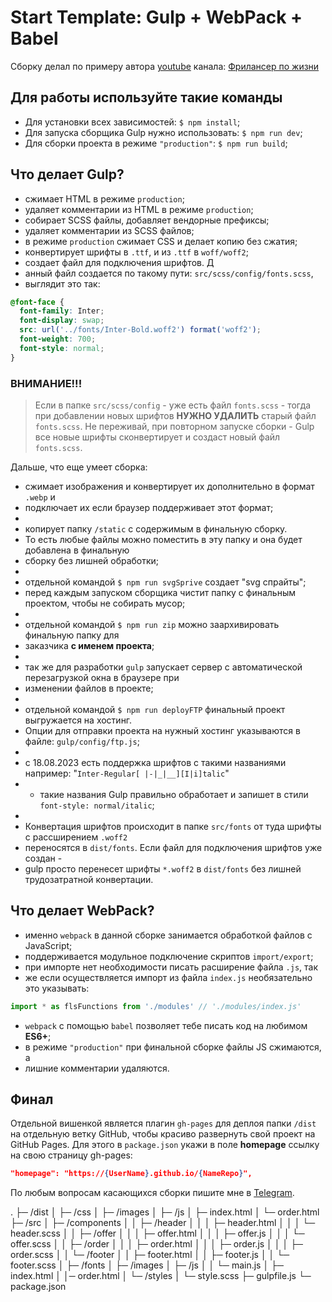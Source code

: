 # Start Template: Gulp + WebPack + Babel

Сборку делал по примеру автора [youtube](https://www.youtube.com/watch?v=jU88mLuLWlk) 
канала: [Фрилансер по жизни](https://www.youtube.com/c/FreelancerLifeStyle)

## Для работы используйте такие команды

- Для установки всех зависимостей: `$ npm install`;
- Для запуска сборщика Gulp нужно использовать: `$ npm run dev`;
- Для сборки проекта в режиме `"production"`: `$ npm run build`;

## Что делает Gulp?

- сжимает HTML в режиме `production`;
- удаляет комментарии из HTML в режиме `production`;
- собирает SCSS файлы, добавляет вендорные префиксы;
- удаляет комментарии из SCSS файлов;
- в режиме `production` сжимает CSS и делает копию без сжатия;
- конвертирует шрифты в `.ttf`, и из `.ttf` в `woff/woff2`;
- создает файл для подключения шрифтов. Д
- анный файл создается по такому пути: `src/scss/config/fonts.scss`, 
- выглядит это так:

```scss
@font-face {
  font-family: Inter;
  font-display: swap;
  src: url('../fonts/Inter-Bold.woff2') format('woff2');
  font-weight: 700;
  font-style: normal;
}
```

### ВНИМАНИЕ!!!

> Если в папке `src/scss/config` - уже есть файл `fonts.scss` - тогда при добавлении новых шрифтов **НУЖНО УДАЛИТЬ** старый файл `fonts.scss`. Не переживай, при повторном запуске сборки - Gulp все новые шрифты сконвертирует и создаст новый файл `fonts.scss`.

Дальше, что еще умеет сборка:

- сжимает изображения и конвертирует их дополнительно в формат `.webp` и 
- подключает их если браузер поддерживает этот формат;
- 
- копирует папку `/static` с содержимым в финальную сборку. 
- То есть любые файлы можно поместить в эту папку и она будет добавлена в финальную 
- сборку без лишней обработки;
- 
- отдельной командой `$ npm run svgSprive` cоздает "svg cпрайты";
- перед каждым запуском сборщика чистит папку с финальным проектом, чтобы не собирать мусор;
- 
- отдельной командой `$ npm run zip` можно заархивировать финальную папку для 
- заказчика **с именем проекта**;
- 
- так же для разработки `gulp` запускает сервер с автоматической перезагрузкой окна в браузере при
- изменении файлов в проекте;
- 
- отдельной командой `$ npm run deployFTP` финальный проект выгружается на хостинг. 
- Опции для отправки проекта на нужный хостинг указываются в файле: `gulp/config/ftp.js`;
- 
- с 18.08.2023 есть поддержка шрифтов с такими названиями например: "`Inter-Regular[ |-|_|__][I|i]talic`" 
- - такие названия Gulp правильно обработает и запишет в стили `font-style: normal/italic`;
- 
- Конвертация шрифтов происходит в папке `src/fonts` от туда шрифты с рассширением `.woff2` 
- переносятся в `dist/fonts`. Если файл для подключения шрифтов уже создан - 
- gulp просто перенесет шрифты `*.woff2` в `dist/fonts` без лишней трудозатратной конвертации.

## Что делает WebPack?

- именно `webpack` в данной сборке занимается обработкой файлов c JavaScript;
- поддерживается модульное подключение скриптов `import/export`;
- при импорте нет необходимости писать расширение файла `.js`, так 
- же если осуществляется импорт из файла `index.js` необязательно это указывать:

```javascript
import * as flsFunctions from './modules' // './modules/index.js'
```

- `webpack` c помощью `babel` позволяет тебе писать код на любимом **ES6+**;
- в режиме `"production"` при финальной сборке файлы JS сжимаются, а 
- лишние комментарии удаляются.

## Финал

Отдельной вишенкой является плагин `gh-pages` для деплоя папки `/dist` 
на отдельную ветку GitHub, чтобы красиво развернуть свой проект на GitHub Pages. 
Для этого в `package.json` укажи в поле **homepage** ссылку на свою страницу gh-pages:

```json
"homepage": "https://{UserName}.github.io/{NameRepo}",
```

По любым вопросам касающихся сборки пишите мне в [Telegram](https://t.me/StarkElessar).

.
├─ /dist
│   ├─ /css
│   ├─ /images
│   ├─ /js
│   ├─ index.html
│   └─ order.html
├─ /src
│   ├─ /components
│   │   ├─ /header
│   │   │   ├─ header.html
│   │   │   └─ header.scss
│   │   ├─ /offer
│   │   │   ├─ offer.html
│   │   │   ├─ offer.js
│   │   │   └─ offer.scss
│   │   ├─ /order
│   │   │   ├─ order.html
│   │   │   ├─ order.js
│   │   │   ├─ order.scss
│   │   └─ /footer
│   │       ├─ footer.html
│   │       ├─ footer.js
│   │       └─ footer.scss
│   ├─ /fonts
│   ├─ /images
│   ├─ /js
│   │   └─ main.js
│   ├─ index.html
│   │─ order.html
│   └─ /styles
│       └─ style.scss
├─ gulpfile.js
└─ package.json
